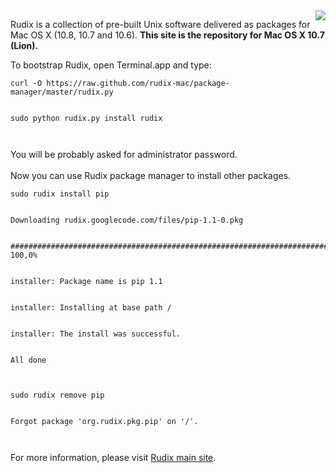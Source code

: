 <img src='http://rudix.org/images/rudix.png' align='right'>

Rudix is a collection of pre-built Unix software delivered as packages for Mac OS X (10.8, 10.7 and 10.6). <b>This site is the repository for Mac OS X 10.7 (Lion).</b>

To bootstrap Rudix, open Terminal.app and type:<br>
<pre><code>curl -O https://raw.github.com/rudix-mac/package-manager/master/rudix.py<br>
sudo python rudix.py install rudix<br>
</code></pre>

You will be probably asked for administrator password.<br>
<br>
Now you can use Rudix package manager to install other packages.<br>
<pre><code>sudo rudix install pip<br>
Downloading rudix.googlecode.com/files/pip-1.1-0.pkg<br>
######################################################################## 100,0%<br>
installer: Package name is pip 1.1<br>
installer: Installing at base path /<br>
installer: The install was successful.<br>
All done<br>
</code></pre>

<pre><code>sudo rudix remove pip<br>
Forgot package 'org.rudix.pkg.pip' on '/'.<br>
</code></pre>

For more information, please visit <a href='http://rudix.org/'>Rudix main site</a>.